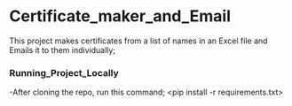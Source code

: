 # Certificate_maker_and_Email
This project makes certificates from a list of names in an Excel file and Emails it to them individually;
### Running_Project_Locally
-After cloning the repo, run this command;
<pip install -r requirements.txt>
